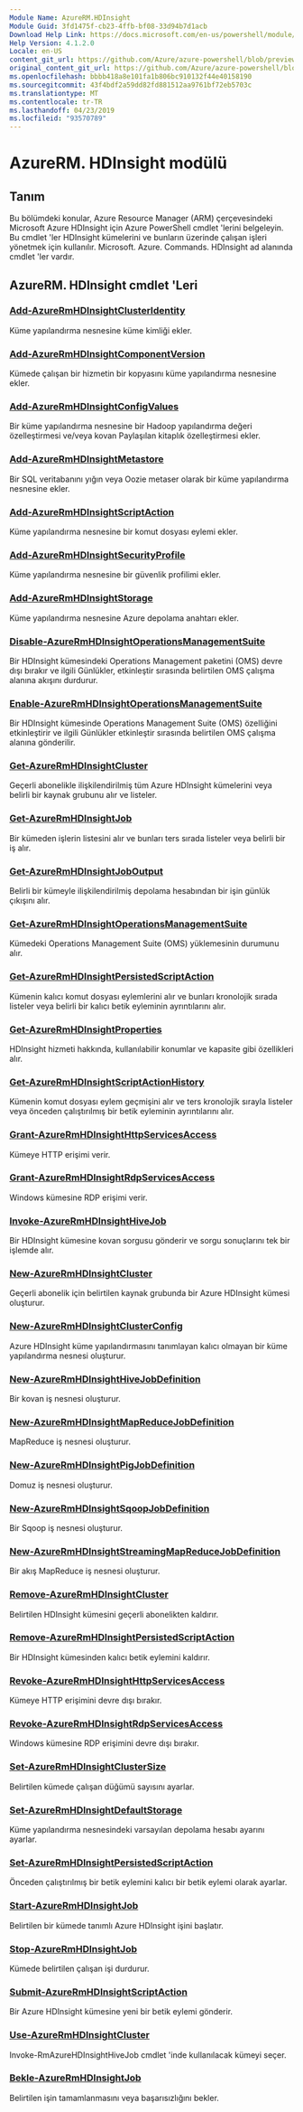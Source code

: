 ```yaml
---
Module Name: AzureRM.HDInsight
Module Guid: 3fd1475f-cb23-4ffb-bf08-33d94b7d1acb
Download Help Link: https://docs.microsoft.com/en-us/powershell/module/azurerm.hdinsight
Help Version: 4.1.2.0
Locale: en-US
content_git_url: https://github.com/Azure/azure-powershell/blob/preview/src/ResourceManager/HDInsight/Commands.HDInsight/help/AzureRM.HDInsight.md
original_content_git_url: https://github.com/Azure/azure-powershell/blob/preview/src/ResourceManager/HDInsight/Commands.HDInsight/help/AzureRM.HDInsight.md
ms.openlocfilehash: bbbb418a8e101fa1b806bc910132f44e40158190
ms.sourcegitcommit: 43f4bdf2a59dd82fd881512aa9761bf72eb5703c
ms.translationtype: MT
ms.contentlocale: tr-TR
ms.lasthandoff: 04/23/2019
ms.locfileid: "93570789"
---
```

# AzureRM. HDInsight modülü
## Tanım
Bu bölümdeki konular, Azure Resource Manager (ARM) çerçevesindeki Microsoft Azure HDInsight için Azure PowerShell cmdlet 'lerini belgeleyin. Bu cmdlet 'ler HDInsight kümelerini ve bunların üzerinde çalışan işleri yönetmek için kullanılır. Microsoft. Azure. Commands. HDInsight ad alanında cmdlet 'ler vardır.

## AzureRM. HDInsight cmdlet 'Leri
### [Add-AzureRmHDInsightClusterIdentity](Add-AzureRmHDInsightClusterIdentity.md)
Küme yapılandırma nesnesine küme kimliği ekler.

### [Add-AzureRmHDInsightComponentVersion](Add-AzureRmHDInsightComponentVersion.md)
Kümede çalışan bir hizmetin bir kopyasını küme yapılandırma nesnesine ekler.

### [Add-AzureRmHDInsightConfigValues](Add-AzureRmHDInsightConfigValues.md)
Bir küme yapılandırma nesnesine bir Hadoop yapılandırma değeri özelleştirmesi ve/veya kovan Paylaşılan kitaplık özelleştirmesi ekler.

### [Add-AzureRmHDInsightMetastore](Add-AzureRmHDInsightMetastore.md)
Bir SQL veritabanını yığın veya Oozie metaser olarak bir küme yapılandırma nesnesine ekler.

### [Add-AzureRmHDInsightScriptAction](Add-AzureRmHDInsightScriptAction.md)
Küme yapılandırma nesnesine bir komut dosyası eylemi ekler.

### [Add-AzureRmHDInsightSecurityProfile](Add-AzureRmHDInsightSecurityProfile.md)
Küme yapılandırma nesnesine bir güvenlik profilimi ekler.

### [Add-AzureRmHDInsightStorage](Add-AzureRmHDInsightStorage.md)
Küme yapılandırma nesnesine Azure depolama anahtarı ekler.

### [Disable-AzureRmHDInsightOperationsManagementSuite](Disable-AzureRmHDInsightOperationsManagementSuite.md)
Bir HDInsight kümesindeki Operations Management paketini (OMS) devre dışı bırakır ve ilgili Günlükler, etkinleştir sırasında belirtilen OMS çalışma alanına akışını durdurur.

### [Enable-AzureRmHDInsightOperationsManagementSuite](Enable-AzureRmHDInsightOperationsManagementSuite.md)
Bir HDInsight kümesinde Operations Management Suite (OMS) özelliğini etkinleştirir ve ilgili Günlükler etkinleştir sırasında belirtilen OMS çalışma alanına gönderilir.

### [Get-AzureRmHDInsightCluster](Get-AzureRmHDInsightCluster.md)
Geçerli abonelikle ilişkilendirilmiş tüm Azure HDInsight kümelerini veya belirli bir kaynak grubunu alır ve listeler.

### [Get-AzureRmHDInsightJob](Get-AzureRmHDInsightJob.md)
Bir kümeden işlerin listesini alır ve bunları ters sırada listeler veya belirli bir iş alır.

### [Get-AzureRmHDInsightJobOutput](Get-AzureRmHDInsightJobOutput.md)
Belirli bir kümeyle ilişkilendirilmiş depolama hesabından bir işin günlük çıkışını alır.

### [Get-AzureRmHDInsightOperationsManagementSuite](Get-AzureRmHDInsightOperationsManagementSuite.md)
Kümedeki Operations Management Suite (OMS) yüklemesinin durumunu alır.

### [Get-AzureRmHDInsightPersistedScriptAction](Get-AzureRmHDInsightPersistedScriptAction.md)
Kümenin kalıcı komut dosyası eylemlerini alır ve bunları kronolojik sırada listeler veya belirli bir kalıcı betik eyleminin ayrıntılarını alır.

### [Get-AzureRmHDInsightProperties](Get-AzureRmHDInsightProperties.md)
HDInsight hizmeti hakkında, kullanılabilir konumlar ve kapasite gibi özellikleri alır.

### [Get-AzureRmHDInsightScriptActionHistory](Get-AzureRmHDInsightScriptActionHistory.md)
Kümenin komut dosyası eylem geçmişini alır ve ters kronolojik sırayla listeler veya önceden çalıştırılmış bir betik eyleminin ayrıntılarını alır.

### [Grant-AzureRmHDInsightHttpServicesAccess](Grant-AzureRmHDInsightHttpServicesAccess.md)
Kümeye HTTP erişimi verir.

### [Grant-AzureRmHDInsightRdpServicesAccess](Grant-AzureRmHDInsightRdpServicesAccess.md)
Windows kümesine RDP erişimi verir.

### [Invoke-AzureRmHDInsightHiveJob](Invoke-AzureRmHDInsightHiveJob.md)
Bir HDInsight kümesine kovan sorgusu gönderir ve sorgu sonuçlarını tek bir işlemde alır.

### [New-AzureRmHDInsightCluster](New-AzureRmHDInsightCluster.md)
Geçerli abonelik için belirtilen kaynak grubunda bir Azure HDInsight kümesi oluşturur.

### [New-AzureRmHDInsightClusterConfig](New-AzureRmHDInsightClusterConfig.md)
Azure HDInsight küme yapılandırmasını tanımlayan kalıcı olmayan bir küme yapılandırma nesnesi oluşturur.

### [New-AzureRmHDInsightHiveJobDefinition](New-AzureRmHDInsightHiveJobDefinition.md)
Bir kovan iş nesnesi oluşturur.

### [New-AzureRmHDInsightMapReduceJobDefinition](New-AzureRmHDInsightMapReduceJobDefinition.md)
MapReduce iş nesnesi oluşturur.

### [New-AzureRmHDInsightPigJobDefinition](New-AzureRmHDInsightPigJobDefinition.md)
Domuz iş nesnesi oluşturur.

### [New-AzureRmHDInsightSqoopJobDefinition](New-AzureRmHDInsightSqoopJobDefinition.md)
Bir Sqoop iş nesnesi oluşturur.

### [New-AzureRmHDInsightStreamingMapReduceJobDefinition](New-AzureRmHDInsightStreamingMapReduceJobDefinition.md)
Bir akış MapReduce iş nesnesi oluşturur.

### [Remove-AzureRmHDInsightCluster](Remove-AzureRmHDInsightCluster.md)
Belirtilen HDInsight kümesini geçerli abonelikten kaldırır.

### [Remove-AzureRmHDInsightPersistedScriptAction](Remove-AzureRmHDInsightPersistedScriptAction.md)
Bir HDInsight kümesinden kalıcı betik eylemini kaldırır.

### [Revoke-AzureRmHDInsightHttpServicesAccess](Revoke-AzureRmHDInsightHttpServicesAccess.md)
Kümeye HTTP erişimini devre dışı bırakır.

### [Revoke-AzureRmHDInsightRdpServicesAccess](Revoke-AzureRmHDInsightRdpServicesAccess.md)
Windows kümesine RDP erişimini devre dışı bırakır.

### [Set-AzureRmHDInsightClusterSize](Set-AzureRmHDInsightClusterSize.md)
Belirtilen kümede çalışan düğümü sayısını ayarlar.

### [Set-AzureRmHDInsightDefaultStorage](Set-AzureRmHDInsightDefaultStorage.md)
Küme yapılandırma nesnesindeki varsayılan depolama hesabı ayarını ayarlar.

### [Set-AzureRmHDInsightPersistedScriptAction](Set-AzureRmHDInsightPersistedScriptAction.md)
Önceden çalıştırılmış bir betik eylemini kalıcı bir betik eylemi olarak ayarlar.

### [Start-AzureRmHDInsightJob](Start-AzureRmHDInsightJob.md)
Belirtilen bir kümede tanımlı Azure HDInsight işini başlatır.

### [Stop-AzureRmHDInsightJob](Stop-AzureRmHDInsightJob.md)
Kümede belirtilen çalışan işi durdurur.

### [Submit-AzureRmHDInsightScriptAction](Submit-AzureRmHDInsightScriptAction.md)
Bir Azure HDInsight kümesine yeni bir betik eylemi gönderir.

### [Use-AzureRmHDInsightCluster](Use-AzureRmHDInsightCluster.md)
Invoke-RmAzureHDInsightHiveJob cmdlet 'inde kullanılacak kümeyi seçer.

### [Bekle-AzureRmHDInsightJob](Wait-AzureRmHDInsightJob.md)
Belirtilen işin tamamlanmasını veya başarısızlığını bekler.

